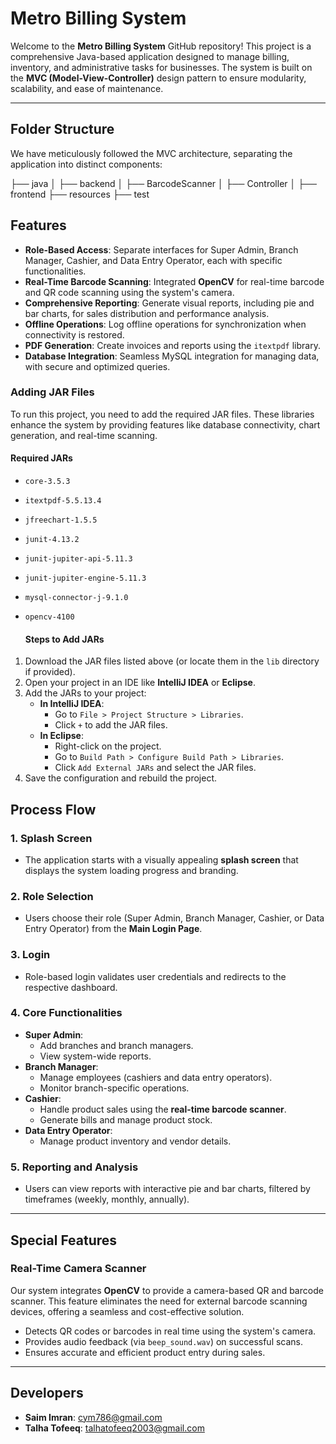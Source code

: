 # Metro Billing System

Welcome to the **Metro Billing System** GitHub repository! This project is a comprehensive Java-based application designed to manage billing, inventory, and administrative tasks for businesses. The system is built on the **MVC (Model-View-Controller)** design pattern to ensure modularity, scalability, and ease of maintenance.

---
## **Folder Structure**

We have meticulously followed the MVC architecture, separating the application into distinct components:

├── java
│   ├── backend
│   ├── BarcodeScanner
│   ├── Controller
│   ├── frontend
├── resources
├── test

## **Features**

- **Role-Based Access**: Separate interfaces for Super Admin, Branch Manager, Cashier, and Data Entry Operator, each with specific functionalities.
- **Real-Time Barcode Scanning**: Integrated **OpenCV** for real-time barcode and QR code scanning using the system's camera.
- **Comprehensive Reporting**: Generate visual reports, including pie and bar charts, for sales distribution and performance analysis.
- **Offline Operations**: Log offline operations for synchronization when connectivity is restored.
- **PDF Generation**: Create invoices and reports using the `itextpdf` library.
- **Database Integration**: Seamless MySQL integration for managing data, with secure and optimized queries.

### **Adding JAR Files**

To run this project, you need to add the required JAR files. These libraries enhance the system by providing features like database connectivity, chart generation, and real-time scanning.

#### **Required JARs**

- `core-3.5.3`
- `itextpdf-5.5.13.4`
- `jfreechart-1.5.5`
- `junit-4.13.2`
- `junit-jupiter-api-5.11.3`
- `junit-jupiter-engine-5.11.3`
- `mysql-connector-j-9.1.0`
- `opencv-4100`

  #### **Steps to Add JARs**

1. Download the JAR files listed above (or locate them in the `lib` directory if provided).
2. Open your project in an IDE like **IntelliJ IDEA** or **Eclipse**.
3. Add the JARs to your project:
   - **In IntelliJ IDEA**:
     - Go to `File > Project Structure > Libraries`.
     - Click `+` to add the JAR files.
   - **In Eclipse**:
     - Right-click on the project.
     - Go to `Build Path > Configure Build Path > Libraries`.
     - Click `Add External JARs` and select the JAR files.
4. Save the configuration and rebuild the project.

## **Process Flow**

### **1. Splash Screen**
- The application starts with a visually appealing **splash screen** that displays the system loading progress and branding.

### **2. Role Selection**
- Users choose their role (Super Admin, Branch Manager, Cashier, or Data Entry Operator) from the **Main Login Page**.

### **3. Login**
- Role-based login validates user credentials and redirects to the respective dashboard.

### **4. Core Functionalities**
   - **Super Admin**:
     - Add branches and branch managers.
     - View system-wide reports.
   - **Branch Manager**:
     - Manage employees (cashiers and data entry operators).
     - Monitor branch-specific operations.
   - **Cashier**:
     - Handle product sales using the **real-time barcode scanner**.
     - Generate bills and manage product stock.
   - **Data Entry Operator**:
     - Manage product inventory and vendor details.

### **5. Reporting and Analysis**
- Users can view reports with interactive pie and bar charts, filtered by timeframes (weekly, monthly, annually).

---

## **Special Features**

### **Real-Time Camera Scanner**
Our system integrates **OpenCV** to provide a camera-based QR and barcode scanner. This feature eliminates the need for external barcode scanning devices, offering a seamless and cost-effective solution.

- Detects QR codes or barcodes in real time using the system's camera.
- Provides audio feedback (via `beep_sound.wav`) on successful scans.
- Ensures accurate and efficient product entry during sales.

---

## **Developers**

- **Saim Imran**: [cym786@gmail.com](mailto:cym786@gmail.com)  
- **Talha Tofeeq**: [talhatofeeq2003@gmail.com](mailto:talhatofeeq2003@gmail.com)  



